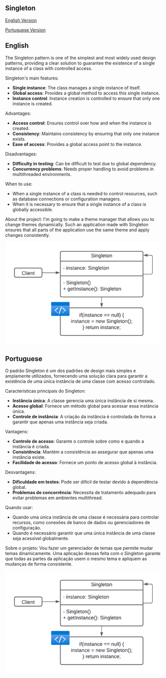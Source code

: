 ## Singleton
[English Version](#english)

[Portuguese Version](#portuguese) 

## English
The Singleton pattern is one of the simplest and most widely used design patterns, providing a clear solution to guarantee the existence of a single instance of a class with controlled access.

Singleton's main features:
*  **Single instance**: The class manages a single instance of itself.
*  **Global access**: Provides a global method to access this single instance.
*  **Instance control**: Instance creation is controlled to ensure that only one instance is created.

Advantages:
*  **Access control**: Ensures control over how and when the instance is created.
*  **Consistency**: Maintains consistency by ensuring that only one instance exists.
*  **Ease of access**: Provides a global access point to the instance.

Disadvantages:
*  **Difficulty in testing**: Can be difficult to test due to global dependency.
*  **Concurrency problems**: Needs proper handling to avoid problems in multithreaded environments.

When to use:
* When a single instance of a class is needed to control resources, such as database connections or configuration managers.
* When it is necessary to ensure that a single instance of a class is globally accessible.

About the project:
I'm going to make a theme manager that allows you to change themes dynamically.
Such an application made with Singleton ensures that all parts of the application use the same theme and apply changes consistently.

![Singleton](/assets/singleton.png)

## Portuguese
O padrão Singleton é um dos padrões de design mais simples e amplamente utilizados, fornecendo uma solução clara para garantir a existência de uma única instância de uma classe com acesso controlado.

Características principais do Singleton:
*   **Instância única**: A classe gerencia uma única instância de si mesma.
*   **Acesso global**: Fornece um método global para acessar essa instância única.
*   **Controle de instância**: A criação da instância é controlada de forma a garantir que apenas uma instância seja criada.

Vantagens:
*   **Controle de acesso**: Garante o controle sobre como e quando a instância é criada.
*   **Consistência**: Mantém a consistência ao assegurar que apenas uma instância existe.
*   **Facilidade de acesso**: Fornece um ponto de acesso global à instância.

Desvantagens:
*   **Dificuldade em testes**: Pode ser difícil de testar devido à dependência global.
*   **Problemas de concorrência**: Necessita de tratamento adequado para evitar problemas em ambientes multithread.

Quando usar:
* Quando uma única instância de uma classe é necessária para controlar recursos, como conexões de banco de dados ou gerenciadores de configuração.
* Quando é necessário garantir que uma única instância de uma classe seja acessível globalmente.

Sobre o projeto:
Vou fazer um gerenciador de temas que permite mudar temas dinamicamente.
Uma aplicação dessas feita com o Singleton garante que todas as partes da aplicação usem o mesmo tema e apliquem as mudanças de forma consistente.

![Singleton](/assets/singleton.png)